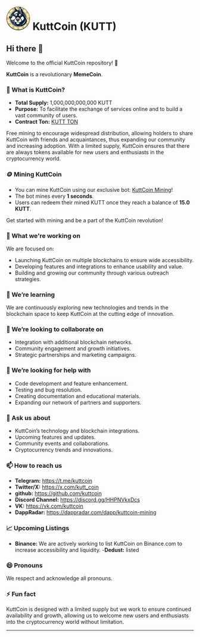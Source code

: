 # ![KuttCoin Logo](https://github.com/kuttcoin/logo_kutt/blob/main/kutt64x64.png) KuttCoin (KUTT)

## Hi there 👋

Welcome to the official KuttCoin repository! 🚀

**KuttCoin** is a revolutionary **MemeCoin**.

### 🌟 What is KuttCoin?

- **Total Supply:** 1,000,000,000,000 KUTT
- **Purpose:** To facilitate the exchange of services online and to build a vast community of users.
- **Contract Ton:** [KUTT TON](https://tonviewer.com/EQCGcF2amuyOthwF2PBN_qdKb-XXpR8Jbf3zRmS2ayLKcYzw)

Free mining to encourage widespread distribution, allowing holders to share KuttCoin with friends and acquaintances, thus expanding our community and increasing adoption. With a limited supply, KuttCoin ensures that there are always tokens available for new users and enthusiasts in the cryptocurrency world.

### 🪙 Mining KuttCoin

- You can mine KuttCoin using our exclusive bot: [KuttCoin Mining](https://kuttcoin.com)! 
- The bot mines every **1 seconds**. 
- Users can redeem their mined KUTT once they reach a balance of **15.0 KUTT**.

Get started with mining and be a part of the KuttCoin revolution!

### 🔭 What we're working on
We are focused on:
- Launching KuttCoin on multiple blockchains to ensure wide accessibility.
- Developing features and integrations to enhance usability and value.
- Building and growing our community through various outreach strategies.

### 🌱 We’re learning
We are continuously exploring new technologies and trends in the blockchain space to keep KuttCoin at the cutting edge of innovation.

### 👯 We’re looking to collaborate on
- Integration with additional blockchain networks.
- Community engagement and growth initiatives.
- Strategic partnerships and marketing campaigns.

### 🤔 We’re looking for help with
- Code development and feature enhancement.
- Testing and bug resolution.
- Creating documentation and educational materials.
- Expanding our network of partners and supporters.

### 💬 Ask us about
- KuttCoin’s technology and blockchain integrations.
- Upcoming features and updates.
- Community events and collaborations.
- Cryptocurrency trends and innovations.

### 📫 How to reach us
- **Telegram:** https://t.me/kuttcoin
- **Twitter/X:** https://x.com/kutt_coin
- **github:** https://github.com/kuttcoin
- **Discord Channel:** https://discord.gg/HHPNVkxDcs
- **VK:** https://vk.com/kuttcoin
- **DappRadar:** https://dappradar.com/dapp/kuttcoin-mining

### 📈 Upcoming Listings
- **Binance:** We are actively working to list KuttCoin on Binance.com to increase accessibility and liquidity.
-**Dedust:** listed

### 😄 Pronouns
We respect and acknowledge all pronouns.

### ⚡ Fun fact
KuttCoin is designed with a limited supply but we work to ensure continued availability and growth, allowing us to welcome new users and enthusiasts into the cryptocurrency world without limitation.

---
